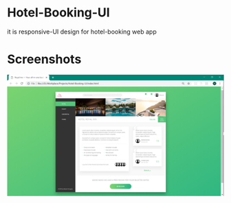# Hotel-Booking-UI
it is responsive-UI design for hotel-booking web app
# Screenshots
![screenshot](1.png "UI of project")

